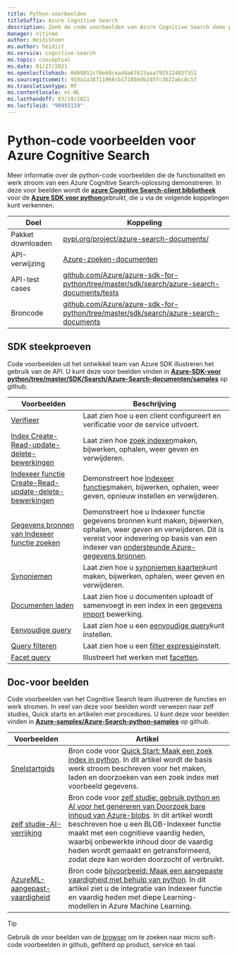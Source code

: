 ```yaml
---
title: Python-voorbeelden
titleSuffix: Azure Cognitive Search
description: Zoek de code voorbeelden van Azure Cognitive Search demo python die gebruikmaken van de Azure .NET SDK voor python of REST.
manager: nitinme
author: HeidiSteen
ms.author: heidist
ms.service: cognitive-search
ms.topic: conceptual
ms.date: 01/27/2021
ms.openlocfilehash: 0d09851cf8e68cead4a67615aaa792512482f351
ms.sourcegitcommit: 910a1a38711966cb171050db245fc3b22abc8c5f
ms.translationtype: MT
ms.contentlocale: nl-NL
ms.lasthandoff: 03/19/2021
ms.locfileid: "98955119"
---
```

# <a name="python-code-samples-for-azure-cognitive-search"></a>Python-code voorbeelden voor Azure Cognitive Search

Meer informatie over de python-code voorbeelden die de functionaliteit en werk stroom van een Azure Cognitive Search-oplossing demonstreren. In deze voor beelden wordt de [**azure Cognitive Search-client bibliotheek**](/python/api/overview/azure/search-documents-readme) voor de [**Azure SDK voor python**](/azure/developer/python/)gebruikt, die u via de volgende koppelingen kunt verkennen.

| Doel | Koppeling |
|--------|------|
| Pakket downloaden | [pypi.org/project/azure-search-documents/](https://pypi.org/project/azure-search-documents/) |
| API-verwijzing | [Azure-zoeken-documenten](/python/api/azure-search-documents)  |
| API-test cases | [github.com/Azure/azure-sdk-for-python/tree/master/sdk/search/azure-search-documents/tests](https://github.com/Azure/azure-sdk-for-python/tree/master/sdk/search/azure-search-documents/tests) |
| Broncode | [github.com/Azure/azure-sdk-for-python/tree/master/sdk/search/azure-search-documents](https://github.com/Azure/azure-sdk-for-python/tree/master/sdk/search/azure-search-documents)  |

## <a name="sdk-samples"></a>SDK steekproeven

Code voorbeelden uit het ontwikkel team van Azure SDK illustreren het gebruik van de API. U kunt deze voor beelden vinden in [**Azure-SDK-voor python/tree/master/SDK/Search/Azure-Search-documenten/samples**](https://github.com/Azure/azure-sdk-for-python/tree/master/sdk/search/azure-search-documents/samples) op github.

| Voorbeelden | Beschrijving |
|---------|-------------|
| [Verifieer](https://github.com/Azure/azure-sdk-for-python/blob/master/sdk/search/azure-search-documents/samples/sample_authentication.py) | Laat zien hoe u een client configureert en verificatie voor de service uitvoert. | 
| [Index Create-Read-update-delete-bewerkingen](https://github.com/Azure/azure-sdk-for-python/blob/master/sdk/search/azure-search-documents/samples/sample_index_crud_operations.py) | Laat zien hoe [zoek indexen](search-what-is-an-index.md)maken, bijwerken, ophalen, weer geven en verwijderen. |
| [Indexeer functie Create-Read-update-delete-bewerkingen](https://github.com/Azure/azure-sdk-for-python/blob/master/sdk/search/azure-search-documents/samples/sample_indexers_operations.py) | Demonstreert hoe [Indexeer functies](search-indexer-overview.md)maken, bijwerken, ophalen, weer geven, opnieuw instellen en verwijderen. |
| [Gegevens bronnen van Indexeer functie zoeken](https://github.com/Azure/azure-sdk-for-python/blob/master/sdk/search/azure-search-documents/samples/sample_indexer_datasource_skillset.py) | Demonstreert hoe u Indexeer functie gegevens bronnen kunt maken, bijwerken, ophalen, weer geven en verwijderen. Dit is vereist voor indexering op basis van een indexer van [ondersteunde Azure-gegevens bronnen](search-indexer-overview.md#supported-data-sources). |
| [Synoniemen](https://github.com/Azure/azure-sdk-for-python/blob/master/sdk/search/azure-search-documents/samples/sample_synonym_map_operations.py) | Laat zien hoe u [synoniemen kaarten](search-synonyms.md)kunt maken, bijwerken, ophalen, weer geven en verwijderen.  |
| [Documenten laden](https://github.com/Azure/azure-sdk-for-python/blob/master/sdk/search/azure-search-documents/samples/sample_crud_operations.py) | Laat zien hoe u documenten uploadt of samenvoegt in een index in een [gegevens import](search-what-is-data-import.md) bewerking. |
| [Eenvoudige query](https://github.com/Azure/azure-sdk-for-python/blob/master/sdk/search/azure-search-documents/samples/sample_simple_query.py) | Laat zien hoe u een [eenvoudige query](search-query-overview.md)kunt instellen. |
| [Query filteren](https://github.com/Azure/azure-sdk-for-python/blob/master/sdk/search/azure-search-documents/samples/sample_filter_query.py) | Laat zien hoe u een [filter expressie](search-filters.md)instelt. |
| [Facet query](https://github.com/Azure/azure-sdk-for-python/blob/master/sdk/search/azure-search-documents/samples/sample_facet_query.py) | Illustreert het werken met [facetten](search-filters-facets.md). |

## <a name="doc-samples"></a>Doc-voor beelden

Code voorbeelden van het Cognitive Search team illustreren de functies en werk stromen. In veel van deze voor beelden wordt verwezen naar zelf studies, Quick starts en artikelen met procedures. U kunt deze voor beelden vinden in [**Azure-samples/Azure-Search-python-samples**](https://github.com/Azure-Samples/azure-search-python-samples) op github.

| Voorbeelden | Artikel |
|---------|---------|
| [Snelstartgids](https://github.com/Azure-Samples/azure-search-python-samples/tree/master/Quickstart) | Bron code voor [Quick Start: Maak een zoek index in python](search-get-started-python.md). In dit artikel wordt de basis werk stroom beschreven voor het maken, laden en doorzoeken van een zoek index met voorbeeld gegevens. |
| [zelf studie-AI-verrijking](https://github.com/Azure-Samples/azure-search-python-samples/tree/master/Tutorial-AI-Enrichment)  | Bron code voor [zelf studie: gebruik python en AI voor het genereren van Doorzoek bare inhoud van Azure-blobs](cognitive-search-tutorial-blob-python.md). In dit artikel wordt beschreven hoe u een BLOB-Indexeer functie maakt met een cognitieve vaardig heden, waarbij onbewerkte inhoud door de vaardig heden wordt gemaakt en getransformeerd, zodat deze kan worden doorzocht of verbruikt. |
| [AzureML-aangepast-vaardigheid](https://github.com/Azure-Samples/azure-search-python-samples/tree/master/AzureML-Custom-Skill)  | Bron code [bijvoorbeeld: Maak een aangepaste vaardigheid met behulp van python](cognitive-search-custom-skill-python.md). In dit artikel ziet u de integratie van Indexeer functie en vaardig heden met diepe Learning-modellen in Azure Machine Learning. |

> [!Tip]
> Gebruik de voor beelden van de [browser](/samples/browse/?languages=python&products=azure-cognitive-search) om te zoeken naar micro soft-code voorbeelden in github, gefilterd op product, service en taal.